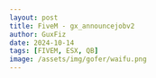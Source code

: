 ```yaml
---
layout: post
title: FiveM - gx_announcejobv2 
author: GuxFiz
date: 2024-10-14
tags: [FIVEM, ESX, QB]
image: /assets/img/gofer/waifu.png
---
```

